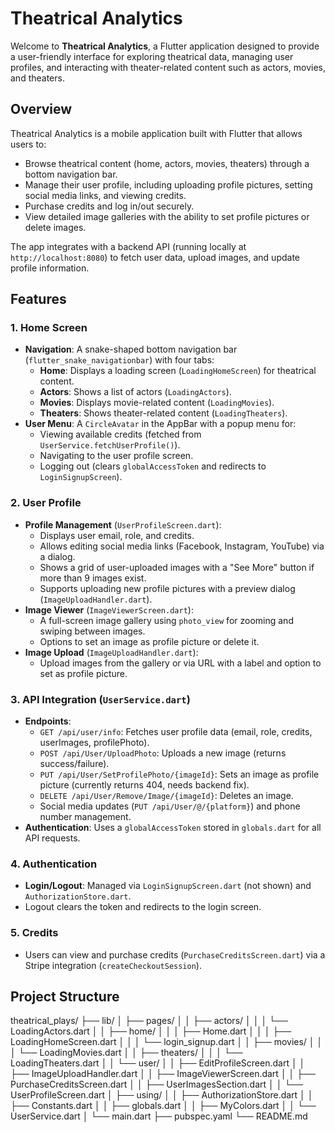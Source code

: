 # Theatrical Analytics

Welcome to **Theatrical Analytics**, a Flutter application designed to provide a user-friendly interface for exploring theatrical data, managing user profiles, and interacting with theater-related content such as actors, movies, and theaters.

## Overview

Theatrical Analytics is a mobile application built with Flutter that allows users to:
- Browse theatrical content (home, actors, movies, theaters) through a bottom navigation bar.
- Manage their user profile, including uploading profile pictures, setting social media links, and viewing credits.
- Purchase credits and log in/out securely.
- View detailed image galleries with the ability to set profile pictures or delete images.

The app integrates with a backend API (running locally at `http://localhost:8080`) to fetch user data, upload images, and update profile information.

## Features

### 1. **Home Screen**
- **Navigation**: A snake-shaped bottom navigation bar (`flutter_snake_navigationbar`) with four tabs:
  - **Home**: Displays a loading screen (`LoadingHomeScreen`) for theatrical content.
  - **Actors**: Shows a list of actors (`LoadingActors`).
  - **Movies**: Displays movie-related content (`LoadingMovies`).
  - **Theaters**: Shows theater-related content (`LoadingTheaters`).
- **User Menu**: A `CircleAvatar` in the AppBar with a popup menu for:
  - Viewing available credits (fetched from `UserService.fetchUserProfile()`).
  - Navigating to the user profile screen.
  - Logging out (clears `globalAccessToken` and redirects to `LoginSignupScreen`).

### 2. **User Profile**
- **Profile Management** (`UserProfileScreen.dart`):
  - Displays user email, role, and credits.
  - Allows editing social media links (Facebook, Instagram, YouTube) via a dialog.
  - Shows a grid of user-uploaded images with a "See More" button if more than 9 images exist.
  - Supports uploading new profile pictures with a preview dialog (`ImageUploadHandler.dart`).
- **Image Viewer** (`ImageViewerScreen.dart`):
  - A full-screen image gallery using `photo_view` for zooming and swiping between images.
  - Options to set an image as profile picture or delete it.
- **Image Upload** (`ImageUploadHandler.dart`):
  - Upload images from the gallery or via URL with a label and option to set as profile picture.

### 3. **API Integration** (`UserService.dart`)
- **Endpoints**:
  - `GET /api/user/info`: Fetches user profile data (email, role, credits, userImages, profilePhoto).
  - `POST /api/User/UploadPhoto`: Uploads a new image (returns success/failure).
  - `PUT /api/User/SetProfilePhoto/{imageId}`: Sets an image as profile picture (currently returns 404, needs backend fix).
  - `DELETE /api/User/Remove/Image/{imageId}`: Deletes an image.
  - Social media updates (`PUT /api/User/@/{platform}`) and phone number management.
- **Authentication**: Uses a `globalAccessToken` stored in `globals.dart` for all API requests.

### 4. **Authentication**
- **Login/Logout**: Managed via `LoginSignupScreen.dart` (not shown) and `AuthorizationStore.dart`.
- Logout clears the token and redirects to the login screen.

### 5. **Credits**
- Users can view and purchase credits (`PurchaseCreditsScreen.dart`) via a Stripe integration (`createCheckoutSession`).

## Project Structure
theatrical_plays/
├── lib/
│   ├── pages/
│   │   ├── actors/
│   │   │   └── LoadingActors.dart
│   │   ├── home/
│   │   │   ├── Home.dart
│   │   │   ├── LoadingHomeScreen.dart
│   │   │   └── login_signup.dart
│   │   ├── movies/
│   │   │   └── LoadingMovies.dart
│   │   ├── theaters/
│   │   │   └── LoadingTheaters.dart
│   │   └── user/
│   │       ├── EditProfileScreen.dart
│   │       ├── ImageUploadHandler.dart
│   │       ├── ImageViewerScreen.dart
│   │       ├── PurchaseCreditsScreen.dart
│   │       ├── UserImagesSection.dart
│   │       └── UserProfileScreen.dart
│   ├── using/
│   │   ├── AuthorizationStore.dart
│   │   ├── Constants.dart
│   │   ├── globals.dart
│   │   ├── MyColors.dart
│   │   └── UserService.dart
│   └── main.dart
├── pubspec.yaml
└── README.md